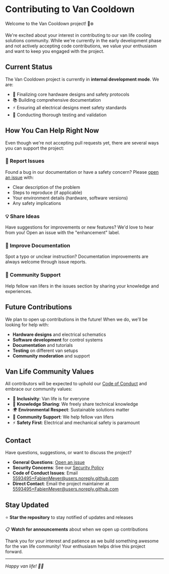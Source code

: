 # Contributing to Van Cooldown

Welcome to the Van Cooldown project! 🚐❄️

We're excited about your interest in contributing to our van life cooling solutions community. While we're currently in the early development phase and not actively accepting code contributions, we value your enthusiasm and want to keep you engaged with the project.

## Current Status

The Van Cooldown project is currently in **internal development mode**. We are:

- 🔧 Finalizing core hardware designs and safety protocols
- 📚 Building comprehensive documentation
- ⚡ Ensuring all electrical designs meet safety standards
- 🧪 Conducting thorough testing and validation

## How You Can Help Right Now

Even though we're not accepting pull requests yet, there are several ways you can support the project:

### 🐛 Report Issues
Found a bug in our documentation or have a safety concern? Please [open an issue](https://github.com/FabienMeyer/van-cooldown/issues) with:
- Clear description of the problem
- Steps to reproduce (if applicable)
- Your environment details (hardware, software versions)
- Any safety implications

### 💡 Share Ideas
Have suggestions for improvements or new features? We'd love to hear from you! Open an issue with the "enhancement" label.

### 📖 Improve Documentation
Spot a typo or unclear instruction? Documentation improvements are always welcome through issue reports.

### 🤝 Community Support
Help fellow van lifers in the issues section by sharing your knowledge and experiences.

## Future Contributions

We plan to open up contributions in the future! When we do, we'll be looking for help with:

- **Hardware designs** and electrical schematics
- **Software development** for control systems
- **Documentation** and tutorials
- **Testing** on different van setups
- **Community moderation** and support

## Van Life Community Values

All contributors will be expected to uphold our [Code of Conduct](CODE_OF_CONDUCT.md) and embrace our community values:

- 🚐 **Inclusivity**: Van life is for everyone
- 🔧 **Knowledge Sharing**: We freely share technical knowledge
- 🌍 **Environmental Respect**: Sustainable solutions matter
- 🤝 **Community Support**: We help fellow van lifers
- ⚡ **Safety First**: Electrical and mechanical safety is paramount

## Contact

Have questions, suggestions, or want to discuss the project?

- **General Questions**: [Open an issue](https://github.com/FabienMeyer/van-cooldown/issues)
- **Security Concerns**: See our [Security Policy](SECURITY.md)
- **Code of Conduct Issues**: Email 5593495+FabienMeyer@users.noreply.github.com
- **Direct Contact**: Email the project maintainer at 5593495+FabienMeyer@users.noreply.github.com

## Stay Updated

⭐ **Star the repository** to stay notified of updates and releases

📋 **Watch for announcements** about when we open up contributions

Thank you for your interest and patience as we build something awesome for the van life community! Your enthusiasm helps drive this project forward.

---

*Happy van life! 🚐✨*